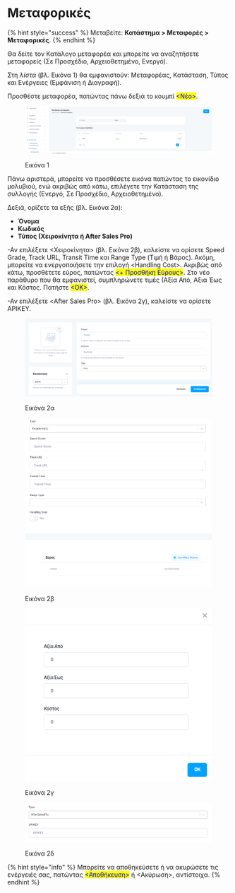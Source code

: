 # Μεταφορικές

{% hint style="success" %}
Μεταβείτε: **Κατάστημα > Μεταφορές > Μεταφορικές**.
{% endhint %}

Θα δείτε τον Κατάλογο μεταφορέα και μπορείτε να αναζητήσετε μεταφορείς (Σε Προσχέδιο, Αρχειοθετημένο, Ενεργό).&#x20;

Στη _λίστα_ (βλ. Εικόνα 1) θα εμφανιστούν: Μεταφορέας, Κατάσταση, Τύπος και Ενέργειες (Εμφάνιση ή Διαγραφή).

Προσθέστε μεταφορέα, πατώντας πάνω δεξιά το κουμπί <mark style="color:blue;"><Νέο></mark>.&#x20;

<figure><img src="../../.gitbook/assets/ScreenHunter 628.png" alt=""><figcaption><p>Εικόνα 1</p></figcaption></figure>

Πάνω αριστερά, μπορείτε να προσθέσετε εικόνα πατώντας το εικονίδιο μολυβιού, ενώ ακριβώς από κάτω, επιλέγετε την Κατάσταση της συλλογής (Ενεργό, Σε Προσχέδιο, Αρχειοθετημένο).&#x20;

Δεξιά, ορίζετε τα εξής (βλ. Εικόνα 2α):

* **Όνομα**&#x20;
* **Κωδικός**
* **Τύπος (Χειροκίνητα ή After Sales Pro)**

\-Αν επιλέξετε <Χειροκίνητα> (βλ. Εικόνα 2β), καλείστε να ορίσετε Speed Grade, Track URL, Transit Time και Range Type (Τιμή ή Βάρος). Ακόμη, μπορείτε να ενεργοποιήσετε την επιλογή \<Handling Cost>. Ακριβώς από κάτω, προσθέτετε εύρος, πατώντας <mark style="color:blue;"><+ Προσθήκη Εύρους></mark>. Στο νέο παράθυρο που θα εμφανιστεί, συμπληρώνετε τιμές (Αξία Από, Αξια Έως και Κόστος. Πατήστε <mark style="color:blue;"><ΟΚ></mark>.

\-Αν επιλέξετε \<After Sales Pro> (βλ. Εικόνα 2γ), καλείστε να ορίσετε APIKEY.

<figure><img src="../../.gitbook/assets/ScreenHunter 629.png" alt=""><figcaption><p>Εικόνα 2α</p></figcaption></figure>

<div>

<figure><img src="../../.gitbook/assets/ScreenHunter 636.png" alt=""><figcaption><p>Εικόνα 2β</p></figcaption></figure>

 

<figure><img src="../../.gitbook/assets/ScreenHunter 637.png" alt=""><figcaption><p>Εικόνα 2γ</p></figcaption></figure>

 

<figure><img src="../../.gitbook/assets/ScreenHunter 635.png" alt=""><figcaption><p>Εικόνα 2δ</p></figcaption></figure>

</div>

{% hint style="info" %}
Μπορείτε να αποθηκεύσετε ή να ακυρώσετε τις ενέργειές σας, πατώντας <mark style="color:blue;"><Αποθήκευση></mark> ή <Ακύρωση>, αντίστοιχα.
{% endhint %}
